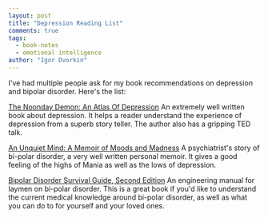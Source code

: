 ```yaml
---
layout: post
title: "Depression Reading List"
comments: true
tags:
  - book-notes
  - emotional intelligence
author: "Igor Dvorkin"
---
```


I've had multiple people ask for my book recommendations on depression and bipolar disorder. Here's the list:

[The Noonday Demon: An Atlas Of Depression](http://www.amazon.com/Noonday-Demon-Atlas-Depression/dp/1501123882/ref=sr_1_1?ie=UTF8&qid=1455117245&sr=8-1&keywords=atlas+of+depression)
An extremely well written book about depression. It helps a reader understand the experience of depression from a superb story teller. The author also has a gripping TED talk.

[An Unquiet Mind: A Memoir of Moods and Madness](http://www.amazon.com/Unquiet-Mind-Memoir-Moods-Madness/dp/0679763309/ref=sr_1_1?ie=UTF8&qid=1455117218&sr=8-1&keywords=unquit+mind)
A psychiatrist's story of bi-polar disorder, a very well written personal memoir. It gives a good feeling of the highs of Mania as well as the lows of depression.

[Bipolar Disorder Survival Guide, Second Edition](http://www.amazon.com/Bipolar-Disorder-Survival-Guide-Second/dp/1606235427/ref=sr_1_1?ie=UTF8&qid=1455117269&sr=8-1&keywords=bipolar+survival+guide)
An engineering manual for laymen on bi-polar disorder. This is a great book if you'd like to understand the current medical knowledge around bi-polar disorder, as well as what you can do to for yourself and your loved ones.
